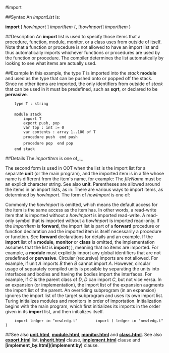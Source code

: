 
#import

##Syntax
An _importList_ is:

**import** [ _howImport_ ] _importItem_ 
{, [_howImport_] _importItem_ }




##Description
An **import** list is used to specify those items that a procedure, function, module, monitor, or a class uses from outside of itself. Note that a function or procedure is not allowed to have an import list and thus automatically imports whichever functions or procedures are used by the function or procedure. The compiler determines the list automatically by looking to see what items are actually used.



##Example
In this example, the type _T_ is imported into the _stack_ **module** and used as the type that can be pushed onto or popped off the stack. Since no other items are imported, the only identifiers from outside of _stack_ that can be used in it must be predefined, such as **sqrt**, or declared to be **pervasive**.


        type T : string
        
        module stack
            import T
            export push, pop
            var top : int := 0
            var contents : array 1..100 of T
            procedure push  end push
            procedure pop  end pop
        end stack
##Details
The _importItem_ is one of_:_




The second form is used in OOT when the list is the import list  for a separate **unit** (or the main program), and the imported item is in a file whose name is different from the item's name, for example:
The _fileName_ must be an explicit character string. See also **unit**.
Parentheses are allowed around the items in an import lists, as in:
There are various ways to import items, as determined by _howImport_. The form of _howImport_ is one of:





Commonly the _howImport_ is omitted, which means the default access for the item is the same access as the item has. In other words, a read-write item that is imported without a _howImport_ is imported read-write. A read-only symbol that is imported without a _howImport_ is imported read-only.
If the _importItem_ is **forward**, the import list is part of a **forward** procedure or function declaration and the imported item is itself necessarily a procedure or function. See **forward** declarations for details and an example.
If the **import** list of a **module**, **monitor** or **class** is omitted, the implementation assumes that the list is **import**( ), meaning that no items are imported. For example, a **module** must explicitly import any global identifiers that are not predefined or **pervasive**.
Circular (recursive) imports are not allowed. For example, if unit _A_ imports _B_ then _B_ cannot import _A_. However, circular usage of separately compiled units is possible by separating the units into interfaces and bodies and having the bodies import the interfaces. For example, if _C_ is the parent class of _D_, _D_ can import _C_, but not vice versa.
In an expansion (or implementation), the import list of the expansion augments the import list of the parent.
An overriding subprogram (in an expansion) ignores the import list of the target subprogram and uses its own import list.
Turing initializes modules and monitors  in order of importation. Initialization begins with the main program, which first initializes its imports in the order given in its **import** list, and then initializes itself.


        import ledger in "newledg.t"        import ( ledger in "newledg.t" )
##See also
**[unit.html](unit)**, **[module.html](module)**, **[monitor.html](monitor)** and **[class.html](class)**. See also **[export.html](export)** list, **[inherit.html](inherit)** clause, **[implement.html](implement)** clause and **[implement_by.html](implement by)** clause.


